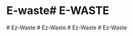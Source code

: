 # E-waste#   E - W A S T E  
 #   E z - W a s t e  
 #   E z - W a s t e  
 #   E z - W a s t e  
 #   E z - W a s t e  
 